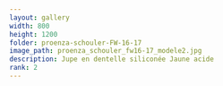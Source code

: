 ```yaml
---
layout: gallery
width: 800
height: 1200
folder: proenza-schouler-FW-16-17
image_path: proenza_schouler_fw16-17_modele2.jpg
description: Jupe en dentelle siliconée Jaune acide
rank: 2
---
```


